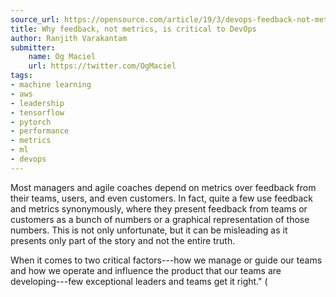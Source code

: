 ```yaml
---
source_url: https://opensource.com/article/19/3/devops-feedback-not-metrics
title: Why feedback, not metrics, is critical to DevOps
author: Ranjith Varakantam
submitter:
    name: Og Maciel
    url: https://twitter.com/OgMaciel
tags:
- machine learning
- aws
- leadership
- tensorflow
- pytorch
- performance
- metrics
- ml
- devops
---
```


Most managers and agile coaches depend on metrics over feedback from their teams, users, and even customers. In fact, quite a few use feedback and metrics synonymously, where they present feedback from teams or customers as a bunch of numbers or a graphical representation of those numbers. This is not only unfortunate, but it can be misleading as it presents only part of the story and not the entire truth.

When it comes to two critical factors---how we manage or guide our teams and how we operate and influence the product that our teams are developing---few exceptional leaders and teams get it right.\" (

